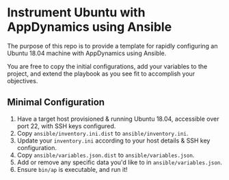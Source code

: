 # Instrument Ubuntu with AppDynamics using Ansible

The purpose of this repo is to provide a template for rapidly configuring an Ubuntu 18.04 machine with AppDynamics using Ansible.

You are free to copy the initial configurations, add your variables to the project, and extend the playbook as you see fit to accomplish your objectives.

## Minimal Configuration

1. Have a target host provisioned & running Ubuntu 18.04, accessible over port 22, with SSH keys configured.
2. Copy `ansible/inventory.ini.dist` to `ansible/inventory.ini`.
3. Update your `inventory.ini` according to your host details & SSH key configuration.
4. Copy `ansible/variables.json.dist` to `ansible/variables.json`. 
5. Add or remove any specific data you'd like to in `ansible/variables.json`.
6. Ensure `bin/ap` is executable, and run it!
